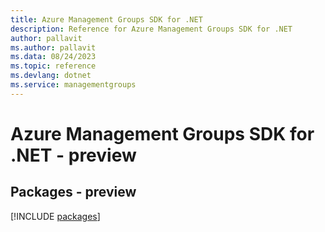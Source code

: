 ```yaml
---
title: Azure Management Groups SDK for .NET
description: Reference for Azure Management Groups SDK for .NET
author: pallavit
ms.author: pallavit
ms.data: 08/24/2023
ms.topic: reference
ms.devlang: dotnet
ms.service: managementgroups
---
```

# Azure Management Groups SDK for .NET - preview
## Packages - preview
[!INCLUDE [packages](management-groups-index.md)]